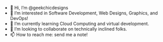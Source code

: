 - 👋 Hi, I’m @geekchicdesigns
- 👀 I’m interested in Software Development, Web Designs, Graphics, and DevOps!
- 🌱 I’m currently learning Cloud Computing and virtual development.
- 💞️ I’m looking to collaborate on technically inclined folks.
- 📫 How to reach me: send me a note! 

<!---
geekchicdesigns/geekchicdesigns is a ✨ special ✨ repository because its `README.md` (this file) appears on your GitHub profile.
You can click the Preview link to take a look at your changes.
--->
